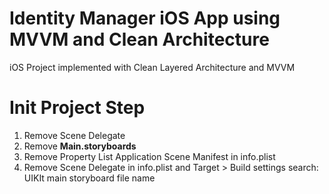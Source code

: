 # Identity Manager iOS App using MVVM and Clean Architecture

iOS Project implemented with Clean Layered Architecture and MVVM

# Init Project Step
1. Remove Scene Delegate
2. Remove **Main.storyboards**
3. Remove Property List Application Scene Manifest in info.plist
4. Remove Scene Delegate in info.plist and Target > Build settings search: UIKIt main storyboard file name
